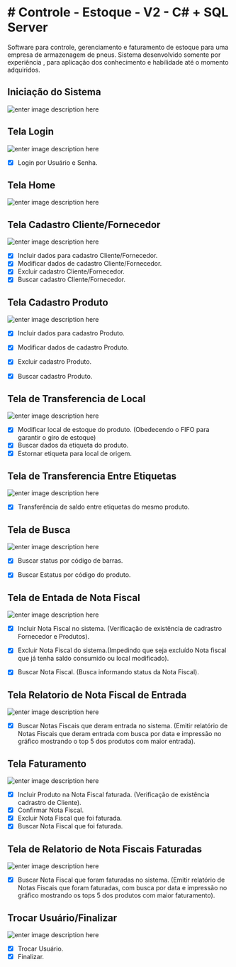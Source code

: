 # # Controle - Estoque - V2 - C# + SQL Server 

Software para controle, gerenciamento e faturamento de estoque para uma empresa de armazenagem de pneus. Sistema desenvolvido somente por experiência , para aplicação dos conhecimento e habilidade até o momento adquiridos. 

## **Iniciação do Sistema**

![enter image description here](https://i.imgur.com/kd4vvNi.gif)


## **Tela Login**
![enter image description here](https://i.imgur.com/676abFS.png)

 - [X] Login por Usuário e Senha. 

## **Tela Home**

![enter image description here](https://i.imgur.com/ZRfeQ92.png)

## **Tela Cadastro Cliente/Fornecedor**

![enter image description here](https://i.imgur.com/bDHUSgD.gif)

 - [X] Incluir dados para cadastro Cliente/Fornecedor. 
 - [X]  Modificar dados de cadastro Cliente/Fornecedor.
 - [X]  Excluir cadastro Cliente/Fornecedor.
 - [X] Buscar cadastro Cliente/Fornecedor.

## **Tela Cadastro Produto**

![enter image description here](https://i.imgur.com/sTPv3CR.gif)

- [X] Incluir dados para cadastro Produto.
 - [X]  Modificar dados de cadastro Produto.
 - [X]  Excluir cadastro Produto.
 - [X] Buscar cadastro Produto.



## **Tela de Transferencia de Local**

![enter image description here](https://i.imgur.com/eOs4oJr.gif)

  - [X]  Modificar local de estoque do produto. (Obedecendo o FIFO para garantir o giro de estoque)
 - [X]  Buscar dados da etiqueta do produto.
 - [X] Estornar etiqueta para local de origem.

## **Tela de Transferencia Entre Etiquetas**

![enter image description here](https://i.imgur.com/ZniT72t.gif)

  - [X]  Transferência de saldo entre etiquetas do mesmo produto. 
 

## **Tela de Busca**

![enter image description here](https://i.imgur.com/OzWV59z.gif)

  - [X] Buscar status por código de barras. 
  - [X]  Buscar Estatus por código do produto.


## **Tela de Entada de Nota Fiscal**

![enter image description here](https://i.imgur.com/WrxY5zE.gif)

  - [X] Incluir Nota Fiscal no sistema. (Verificação de existência de cadrastro Fornecedor e Produtos).
  - [X] Excluir Nota Fiscal do sistema.(Impedindo que seja excluído Nota fiscal que já tenha saldo consumido ou local modificado).
  - [X] Buscar Nota Fiscal. (Busca informando status da Nota Fiscal).


## **Tela Relatorio de Nota Fiscal de Entrada**

![enter image description here](https://i.imgur.com/flsasr6.gif)

  - [X] Buscar Notas Fiscais que deram entrada no sistema. (Emitir relatório de Notas Fiscais que deram entrada com busca por data e impressão no gráfico mostrando o top 5 dos produtos com maior entrada).



## **Tela Faturamento**

![enter image description here](https://i.imgur.com/cTobHbm.gif)

  - [X] Incluir Produto na Nota Fiscal faturada. (Verificação de existência cadrastro de Cliente).
  - [X] Confirmar Nota Fiscal.
  - [X] Excluir Nota Fiscal que foi faturada.
  - [X] Buscar Nota Fiscal que foi faturada.

## **Tela de Relatorio de Nota Fiscais Faturadas**

![enter image description here](https://i.imgur.com/qjN47Ue.gif)

  - [X] Buscar Nota Fiscal que foram faturadas no sistema. (Emitir relatório de Notas Fiscais que foram faturadas, com busca por data e impressão no gráfico mostrando os tops 5 dos produtos com maior faturamento).
  
## **Trocar Usuário/Finalizar**

![enter image description here](https://i.imgur.com/1u19b1b.gif)

  - [X] Trocar Usuário.
  - [X] Finalizar.
